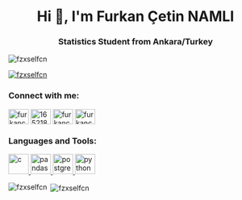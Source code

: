 <h1 align="center">Hi 👋, I'm Furkan Çetin NAMLI</h1>
<h3 align="center">Statistics Student from Ankara/Turkey</h3>

<p align="left"> <img src="https://komarev.com/ghpvc/?username=fzxselfcn&label=Profile%20views&color=0e75b6&style=flat" alt="fzxselfcn" /> </p>

<p align="left"> <a href="https://github.com/ryo-ma/github-profile-trophy"><img src="https://github-profile-trophy.vercel.app/?username=fzxselfcn" alt="fzxselfcn" /></a> </p>

<h3 align="left">Connect with me:</h3>
<p align="left">
<a href="https://linkedin.com/in/furkancetinnamli" target="blank"><img align="center" src="https://raw.githubusercontent.com/rahuldkjain/github-profile-readme-generator/master/src/images/icons/Social/linked-in-alt.svg" alt="furkancetinnamli" height="30" width="40" /></a>
<a href="https://stackoverflow.com/users/16521843" target="blank"><img align="center" src="https://raw.githubusercontent.com/rahuldkjain/github-profile-readme-generator/master/src/images/icons/Social/stack-overflow.svg" alt="16521843" height="30" width="40" /></a>
<a href="https://kaggle.com/furkancetinnamli" target="blank"><img align="center" src="https://raw.githubusercontent.com/rahuldkjain/github-profile-readme-generator/master/src/images/icons/Social/kaggle.svg" alt="furkancetinnamli" height="30" width="40" /></a>
<a href="https://www.hackerrank.com/furkancetinnamli" target="blank"><img align="center" src="https://raw.githubusercontent.com/rahuldkjain/github-profile-readme-generator/master/src/images/icons/Social/hackerrank.svg" alt="furkancetinnamli" height="30" width="40" /></a>
</p>

<h3 align="left">Languages and Tools:</h3>
<p align="left"> <a href="https://www.cprogramming.com/" target="_blank" rel="noreferrer"> <img src="https://raw.githubusercontent.com/devicons/devicon/master/icons/c/c-original.svg" alt="c" width="40" height="40"/> </a> <a href="https://pandas.pydata.org/" target="_blank" rel="noreferrer"> <img src="https://raw.githubusercontent.com/devicons/devicon/2ae2a900d2f041da66e950e4d48052658d850630/icons/pandas/pandas-original.svg" alt="pandas" width="40" height="40"/> </a> <a href="https://www.postgresql.org" target="_blank" rel="noreferrer"> <img src="https://raw.githubusercontent.com/devicons/devicon/master/icons/postgresql/postgresql-original-wordmark.svg" alt="postgresql" width="40" height="40"/> </a> <a href="https://www.python.org" target="_blank" rel="noreferrer"> <img src="https://raw.githubusercontent.com/devicons/devicon/master/icons/python/python-original.svg" alt="python" width="40" height="40"/> </a> </p>

<p><img align="left" src="https://github-readme-stats.vercel.app/api/top-langs?username=fzxselfcn&show_icons=true&locale=en&layout=compact" alt="fzxselfcn" /></p>

<p>&nbsp;<img align="center" src="https://github-readme-stats.vercel.app/api?username=fzxselfcn&show_icons=true&locale=en" alt="fzxselfcn" /></p>

